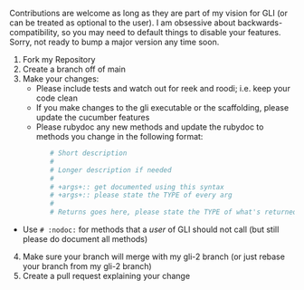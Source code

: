 Contributions are welcome as long as they are part of my vision for GLI (or can be treated as optional to the user).  I am obsessive about backwards-compatibility, so you may need to default things to disable your features.  Sorry, not ready to bump a major version any time soon.

1. Fork my Repository
2. Create a branch off of main
3. Make your changes:
   * Please include tests and watch out for reek and roodi; i.e. keep your code clean
   * If you make changes to the gli executable or the scaffolding, please update the cucumber features
   * Please rubydoc any new methods and update the rubydoc to methods you change in the following format:
```ruby
          # Short description
          #
          # Longer description if needed
          #
          # +args+:: get documented using this syntax
          # +args+:: please state the TYPE of every arg
          #
          # Returns goes here, please state the TYPE of what's returned, if anything
```
   * Use <code># :nodoc:</code> for methods that a _user_ of GLI should not call (but still please do document all methods)
4. Make sure your branch will merge with my gli-2 branch (or just rebase your branch from my gli-2 branch)
5. Create a pull request explaining your change
